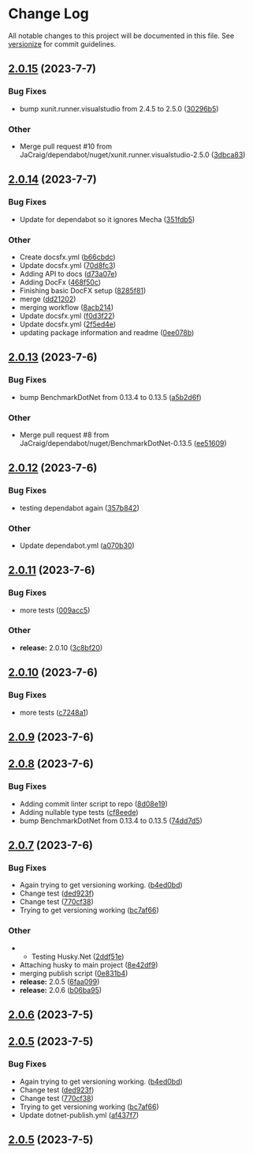 # Change Log

All notable changes to this project will be documented in this file. See [versionize](https://github.com/versionize/versionize) for commit guidelines.

<a name="2.0.15"></a>
## [2.0.15](https://www.github.com/JaCraig/FastActivator/releases/tag/v2.0.15) (2023-7-7)

### Bug Fixes

* bump xunit.runner.visualstudio from 2.4.5 to 2.5.0 ([30296b5](https://www.github.com/JaCraig/FastActivator/commit/30296b5a9e060b4dded878ebe7c0838daa1eca77))

### Other

* Merge pull request #10 from JaCraig/dependabot/nuget/xunit.runner.visualstudio-2.5.0 ([3dbca83](https://www.github.com/JaCraig/FastActivator/commit/3dbca83cd96e8dda00d2c4833c9cafd7752b8a26))

<a name="2.0.14"></a>
## [2.0.14](https://www.github.com/JaCraig/FastActivator/releases/tag/v2.0.14) (2023-7-7)

### Bug Fixes

* Update for dependabot so it ignores Mecha ([351fdb5](https://www.github.com/JaCraig/FastActivator/commit/351fdb56811c56bf9ddd0803744f991a97987ec7))

### Other

* Create docsfx.yml ([b66cbdc](https://www.github.com/JaCraig/FastActivator/commit/b66cbdc5126dae9807fdfdcb001b1847eb6dd4b6))
* Update docsfx.yml ([70d8fc3](https://www.github.com/JaCraig/FastActivator/commit/70d8fc3232004a545129cea95fee6e82f0fc6eed))
* Adding API to docs ([d73a07e](https://www.github.com/JaCraig/FastActivator/commit/d73a07e8aec3f2bd97fcf46378814d98f5b7776c))
* Adding DocFx ([468f50c](https://www.github.com/JaCraig/FastActivator/commit/468f50cc0e68503b721025e52d21762c404e6ff8))
* Finishing basic DocFX setup ([8285f81](https://www.github.com/JaCraig/FastActivator/commit/8285f818914a10cc3723f19fbab4ecba55ab05da))
* merge ([dd21202](https://www.github.com/JaCraig/FastActivator/commit/dd21202dacac28ccf0e9196d3f797a5d5461d084))
* merging workflow ([8acb214](https://www.github.com/JaCraig/FastActivator/commit/8acb214ad26891954bb7e1e92b075627152b3802))
* Update docsfx.yml ([f0d3f22](https://www.github.com/JaCraig/FastActivator/commit/f0d3f225892c94b5af14bbaa6a340c1d56592bdb))
* Update docsfx.yml ([2f5ed4e](https://www.github.com/JaCraig/FastActivator/commit/2f5ed4ee600dbf21061136220236ebdd6bb40f3f))
* updating package information and readme ([0ee078b](https://www.github.com/JaCraig/FastActivator/commit/0ee078baf21551d865991846b59ce956a41a3ab0))

<a name="2.0.13"></a>
## [2.0.13](https://www.github.com/JaCraig/FastActivator/releases/tag/v2.0.13) (2023-7-6)

### Bug Fixes

* bump BenchmarkDotNet from 0.13.4 to 0.13.5 ([a5b2d6f](https://www.github.com/JaCraig/FastActivator/commit/a5b2d6f751246bdd89e638f11d54937de5612230))

### Other

* Merge pull request #8 from JaCraig/dependabot/nuget/BenchmarkDotNet-0.13.5 ([ee51609](https://www.github.com/JaCraig/FastActivator/commit/ee516098e4b5e26a35c767df9bb5de47d93dfbda))

<a name="2.0.12"></a>
## [2.0.12](https://www.github.com/JaCraig/FastActivator/releases/tag/v2.0.12) (2023-7-6)

### Bug Fixes

* testing dependabot again ([357b842](https://www.github.com/JaCraig/FastActivator/commit/357b8426f924ec3d1dd3f36b90bd93652981ca5b))

### Other

* Update dependabot.yml ([a070b30](https://www.github.com/JaCraig/FastActivator/commit/a070b3051ab54e7f5435c8f6770c98a44343073b))

<a name="2.0.11"></a>
## [2.0.11](https://www.github.com/JaCraig/FastActivator/releases/tag/v2.0.11) (2023-7-6)

### Bug Fixes

* more tests ([009acc5](https://www.github.com/JaCraig/FastActivator/commit/009acc50c922ea33f5c5451a7677bc1435c30c7e))

### Other

* **release:** 2.0.10 ([3c8bf20](https://www.github.com/JaCraig/FastActivator/commit/3c8bf20a5d35925549872bc4be8c6a126edfea9c))

<a name="2.0.10"></a>
## [2.0.10](https://www.github.com/JaCraig/FastActivator/releases/tag/v2.0.10) (2023-7-6)

### Bug Fixes

* more tests ([c7248a1](https://www.github.com/JaCraig/FastActivator/commit/c7248a143e0a87e6be4d68d074b8de991420c3f2))

<a name="2.0.9"></a>
## [2.0.9](https://www.github.com/JaCraig/FastActivator/releases/tag/v2.0.9) (2023-7-6)

<a name="2.0.8"></a>
## [2.0.8](https://www.github.com/JaCraig/FastActivator/releases/tag/v2.0.8) (2023-7-6)

### Bug Fixes

* Adding commit linter script to repo ([8d08e19](https://www.github.com/JaCraig/FastActivator/commit/8d08e19c6b012c3d309bda89e68a77c48df3fdcc))
* Adding nullable type tests ([cf8eede](https://www.github.com/JaCraig/FastActivator/commit/cf8eedef163b900ae4fdd44b5917294935e1ec17))
* bump BenchmarkDotNet from 0.13.4 to 0.13.5 ([74dd7d5](https://www.github.com/JaCraig/FastActivator/commit/74dd7d5fba690b3fb40316003d0b5927ed57a93a))

<a name="2.0.7"></a>
## [2.0.7](https://www.github.com/JaCraig/FastActivator/releases/tag/v2.0.7) (2023-7-6)

### Bug Fixes

* Again trying to get versioning working. ([b4ed0bd](https://www.github.com/JaCraig/FastActivator/commit/b4ed0bd874e45b5d2bf7135314c12eb5865ebc8d))
* Change test ([ded923f](https://www.github.com/JaCraig/FastActivator/commit/ded923fc3df0b302323d1902350490840bbcd33f))
* Change test ([770cf38](https://www.github.com/JaCraig/FastActivator/commit/770cf385c6d266f7eddc4bee1282786ed3a9fdff))
* Trying to get versioning working ([bc7af66](https://www.github.com/JaCraig/FastActivator/commit/bc7af66f40c55c294594280a88076205f9bab7c4))

### Other

* - Testing Husky.Net ([2ddf51e](https://www.github.com/JaCraig/FastActivator/commit/2ddf51e28532f13ba52318cbed3f88ab08b3315a))
* Attaching husky to main project ([8e42df9](https://www.github.com/JaCraig/FastActivator/commit/8e42df97c5b7603c3f855d151fee90ff834ed729))
* merging publish script ([0e831b4](https://www.github.com/JaCraig/FastActivator/commit/0e831b48c8ead780ca4c2d989cf16815b16ace7d))
* **release:** 2.0.5 ([6faa099](https://www.github.com/JaCraig/FastActivator/commit/6faa099b337aa25d79317c76d65243728fec98d7))
* **release:** 2.0.6 ([b06ba95](https://www.github.com/JaCraig/FastActivator/commit/b06ba95f9d251dfbcf903cdcb866b445741b5860))

<a name="2.0.6"></a>
## [2.0.6](https://www.github.com/JaCraig/FastActivator/releases/tag/v2.0.6) (2023-7-5)

<a name="2.0.5"></a>
## [2.0.5](https://www.github.com/JaCraig/FastActivator/releases/tag/v2.0.5) (2023-7-5)

### Bug Fixes

* Again trying to get versioning working. ([b4ed0bd](https://www.github.com/JaCraig/FastActivator/commit/b4ed0bd874e45b5d2bf7135314c12eb5865ebc8d))
* Change test ([ded923f](https://www.github.com/JaCraig/FastActivator/commit/ded923fc3df0b302323d1902350490840bbcd33f))
* Change test ([770cf38](https://www.github.com/JaCraig/FastActivator/commit/770cf385c6d266f7eddc4bee1282786ed3a9fdff))
* Trying to get versioning working ([bc7af66](https://www.github.com/JaCraig/FastActivator/commit/bc7af66f40c55c294594280a88076205f9bab7c4))
* Update dotnet-publish.yml ([af437f7](https://www.github.com/JaCraig/FastActivator/commit/af437f7b8e821636492ce02ac3cce334afc62d1c))

<a name="2.0.5"></a>
## [2.0.5](https://www.github.com/JaCraig/FastActivator/releases/tag/v2.0.5) (2023-7-5)

